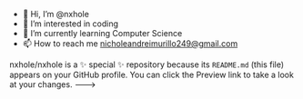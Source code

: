 - 👋 Hi, I’m @nxhole
- 👀 I’m interested in coding
- 🌱 I’m currently learning Computer Science
- 📫 How to reach me nicholeandreimurillo249@gmail.com

nxhole/nxhole is a ✨ special ✨ repository because its `README.md` (this file) appears on your GitHub profile.
You can click the Preview link to take a look at your changes.
--->
